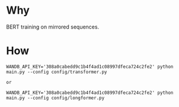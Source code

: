 # Why
BERT training on mirrored sequences.

# How
```
WANDB_API_KEY='308a0cabedd9c1b4f4ad1c08997dfeca724c2fe2' python main.py --config config/transformer.py

or

WANDB_API_KEY='308a0cabedd9c1b4f4ad1c08997dfeca724c2fe2' python main.py --config config/longformer.py
```